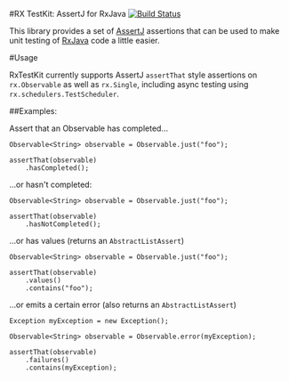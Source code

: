 #RX TestKit: AssertJ for RxJava [![Build Status](https://travis-ci.org/hyleung/rx-testkit.svg?branch=master)](https://travis-ci.org/hyleung/rx-testkit)

This library provides a set of [AssertJ](http://joel-costigliola.github.io/assertj/) assertions that can be used to make unit testing of [RxJava](https://github.com/ReactiveX/RxJava) code a little easier. 

#Usage

RxTestKit currently supports AssertJ `assertThat` style assertions on `rx.Observable` as well as `rx.Single`, including async testing using `rx.schedulers.TestScheduler`.  

##Examples:

Assert that an Observable has completed…
```
Observable<String> observable = Observable.just("foo");

assertThat(observable)
    .hasCompleted();
```

…or hasn't completed:
```
Observable<String> observable = Observable.just("foo");

assertThat(observable)
    .hasNotCompleted();
```

…or has values (returns an `AbstractListAssert`)
```
Observable<String> observable = Observable.just("foo");

assertThat(observable)
    .values()
    .contains("foo");
```
…or emits a certain error (also returns an `AbstractListAssert`)

```
Exception myException = new Exception();

Observable<String> observable = Observable.error(myException);

assertThat(observable)
    .failures()
    .contains(myException);
```

